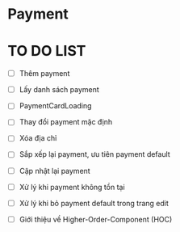# Payment

# TO DO LIST

- [ ] Thêm payment

- [ ] Lấy danh sách payment

- [ ] PaymentCardLoading

- [ ] Thay đổi payment mặc định

- [ ] Xóa địa chỉ

- [ ] Sắp xếp lại payment, ưu tiên payment default

- [ ] Cập nhật lại payment

- [ ] Xử lý khi payment không tồn tại

- [ ] Xử lý khi bỏ payment default trong trang edit

- [ ] Giới thiệu về Higher-Order-Component (HOC)